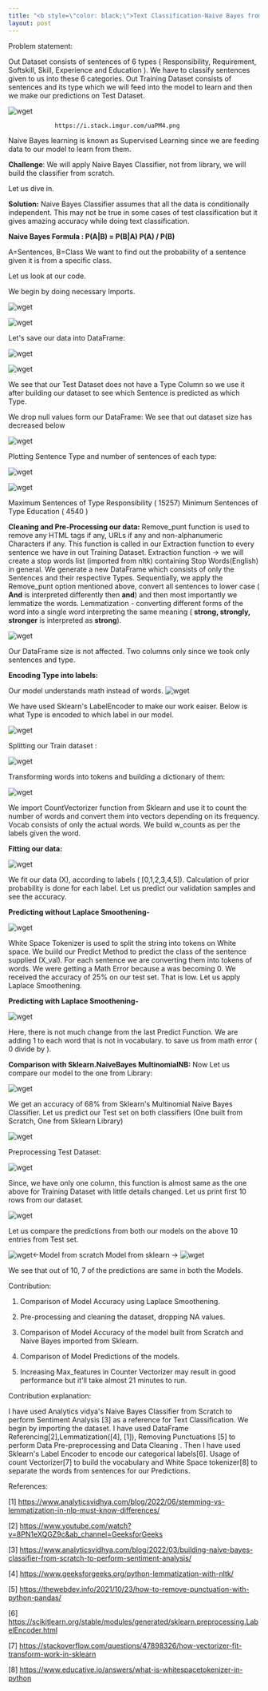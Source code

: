 ```yaml
---
title: "<b style=\"color: black;\">Text Classification-Naive Bayes from Scratch</b>"
layout: post
---
```

Problem statement: 

Out Dataset consists of sentences of 6 types ( Responsibility, Requirement, Softskill, Skill, Experience and Education ). We have to classify sentences given to us into these 6 categories. Out Training Dataset consists of sentences and its type which we will feed into the model to learn and then we make our predictions on Test Dataset. 

![wget](https://github.com/deejachhabra/deejachhabra.github.io/raw/master/_posts/t1.png)

                 https://i.stack.imgur.com/uaPM4.png

Naive Bayes learning is known as Supervised Learning since we are feeding data to our model to learn from them. 

<b>Challenge</b>: We will apply Naive Bayes Classifier, not from library, we will build the classifier from scratch. 

Let us dive in. 

<b>Solution:</b> Naive Bayes Classifier assumes that all the data is conditionally independent. This may not be true in some cases of test classification but it gives amazing accuracy while doing text classification.

<b>Naive Bayes Formula : P(A|B) = P(B|A) P(A) / P(B)</b>

A=Sentences, B=Class
We want to find out the probability of a sentence given it is from a specific class.

Let us look at our code.

We begin by doing necessary Imports.

![wget](https://github.com/deejachhabra/deejachhabra.github.io/raw/master/_posts/t2.png)

![wget](https://github.com/deejachhabra/deejachhabra.github.io/raw/master/_posts/t3.png)

Let's save our data into DataFrame:

![wget](https://github.com/deejachhabra/deejachhabra.github.io/raw/master/_posts/t4.png)

![wget](https://github.com/deejachhabra/deejachhabra.github.io/raw/master/_posts/t5.png)

We see that our Test Dataset does not have a Type Column so we use it after building our dataset to see which Sentence is predicted as which Type.

We drop null values form our DataFrame:
We see that out dataset size has decreased below

![wget](https://github.com/deejachhabra/deejachhabra.github.io/raw/master/_posts/t6.png)

Plotting Sentence Type and number of sentences of each type:

![wget](https://github.com/deejachhabra/deejachhabra.github.io/raw/master/_posts/t7.png)

![wget](https://github.com/deejachhabra/deejachhabra.github.io/raw/master/_posts/t8.png)

Maximum Sentences of Type Responsibility ( 15257)
Minimum Sentences of Type Education ( 4540 )

<b>Cleaning and Pre-Processing our data:</b>
Remove_punt function is used to remove any HTML tags if any, URLs if any and non-alphanumeric Characters if any. This function is called in our Extraction function to every sentence we have in out Training Dataset.
Extraction function -> we will create a stop words list (imported from nltk) containing Stop Words(English) in general.
We generate a new DataFrame which consists of only the Sentences and their respective Types.
Sequentially, we apply the Remove_punt option mentioned above, convert all sentences to lower case ( <b>And</b> is interpreted differently then <b>and</b>) and then most importantly we lemmatize the words. 
Lemmatization - converting different forms of the word into a single word interpreting the same meaning ( <b>strong, strongly, stronger</b> is interpreted as <b>strong</b>). 

![wget](https://github.com/deejachhabra/deejachhabra.github.io/raw/master/_posts/t9.png)

Our DataFrame size is not affected. Two columns only since we took only sentences and type.


<b>Encoding Type into labels: </b>

Our model understands math instead of words.
![wget](https://github.com/deejachhabra/deejachhabra.github.io/raw/master/_posts/t10.png)

We have used Sklearn's LabelEncoder to make our work eaiser.
Below is what Type is encoded to which label in our model.

![wget](https://github.com/deejachhabra/deejachhabra.github.io/raw/master/_posts/t11.png)

Splitting our Train dataset :

![wget](https://github.com/deejachhabra/deejachhabra.github.io/raw/master/_posts/t12.png)

Transforming words into tokens and building a dictionary of them:

![wget](https://github.com/deejachhabra/deejachhabra.github.io/raw/master/_posts/t13.png)

We import CountVectorizer function from Sklearn and use it to count the number of words and convert them into vectors depending on its frequency.
Vocab consists of only the actual words.
We build w_counts as per the labels given the word. 

<b>Fitting our data:</b>

![wget](https://github.com/deejachhabra/deejachhabra.github.io/raw/master/_posts/t14.png)

We fit our data (X), according to labels ( [0,1,2,3,4,5]). Calculation of prior probability is done for each label.
Let us predict our validation samples and see the accuracy. 

<b>Predicting without Laplace Smoothening-</b>

![wget](https://github.com/deejachhabra/deejachhabra.github.io/raw/master/_posts/t15.png)

White Space Tokenizer is used to split the string into tokens on White space. We buiild our Predict Method to predict the class of the sentence supplied (X_val). For each sentence we are converting them into tokens of words.
We were getting a Math Error because a was becoming 0.
We received the accuracy of 25% on our test set. That is low.
Let us apply Laplace Smoothening.

<b>Predicting with Laplace Smoothening-</b>

![wget](https://github.com/deejachhabra/deejachhabra.github.io/raw/master/_posts/t16.png)

Here, there is not much change from the last Predict Function. We are adding 1 to each word that is not in vocabulary. to save us from math error ( 0 divide by ).

<b>Comparison with Sklearn.NaiveBayes MultinomialNB:</b>
Now Let us compare our model to the one from Library:

![wget](https://github.com/deejachhabra/deejachhabra.github.io/raw/master/_posts/t17.png)

We get an accuracy of 68% from Sklearn's Multinomial Naive Bayes Classifier. 
Let us predict our Test set on both classifiers (One built from Scratch, One from Sklearn Library)

![wget](https://github.com/deejachhabra/deejachhabra.github.io/raw/master/_posts/t19.png)

Preprocessing Test Dataset:

![wget](https://github.com/deejachhabra/deejachhabra.github.io/raw/master/_posts/t20.png)

Since, we have only one column, this function is almost same as the one above for Training Dataset with little details changed.
Let us print first 10 rows from our dataset. 

![wget](https://github.com/deejachhabra/deejachhabra.github.io/raw/master/_posts/t21.png)

Let us compare the predictions from both our models on the above 10 entries from Test set.

![wget](https://github.com/deejachhabra/deejachhabra.github.io/raw/master/_posts/t22.png)<-Model from scratch
Model from sklearn -> ![wget](https://github.com/deejachhabra/deejachhabra.github.io/raw/master/_posts/t23.png)

We see that out of 10, 7 of the predictions are same in both the Models.

 

Contribution:

1. Comparison of Model Accuracy using Laplace Smoothening.

2. Pre-processing and cleaning the dataset, dropping NA values.

3. Comparison of Model Accuracy of the model built from Scratch and Naive Bayes imported from Sklearn.

4. Comparison of Model Predictions of the models.

5. Increasing Max_features in Counter Vectorizer may result in good performance but it'll take almost 21 minutes to run.


Contribution explanation:

I have used Analytics vidya's Naive Bayes Classifier from Scratch to perform Sentiment Analysis [3] as a reference for Text Classification. We begin by importing the dataset. I have used DataFrame Referencing[2],Lemmatization([4], [1]), Removing Punctuations [5]  to perform Data Pre-preprocessing and Data Cleaning . Then I have used Sklearn's Label Encoder to encode our categorical labels[6]. Usage of count Vectorizer[7] to build the vocabulary and White Space tokenizer[8] to separate the words from sentences for our Predictions.


References:

[1] https://www.analyticsvidhya.com/blog/2022/06/stemming-vs-lemmatization-in-nlp-must-know-differences/ 

[2] https://www.youtube.com/watch?v=8PN1eXQGZ9c&ab_channel=GeeksforGeeks  

[3] https://www.analyticsvidhya.com/blog/2022/03/building-naive-bayes-classifier-from-scratch-to-perform-sentiment-analysis/

[4] https://www.geeksforgeeks.org/python-lemmatization-with-nltk/ 

[5] https://thewebdev.info/2021/10/23/how-to-remove-punctuation-with-python-pandas/

[6] https://scikitlearn.org/stable/modules/generated/sklearn.preprocessing.LabelEncoder.html

[7] https://stackoverflow.com/questions/47898326/how-vectorizer-fit-transform-work-in-sklearn

[8] https://www.educative.io/answers/what-is-whitespacetokenizer-in-python
